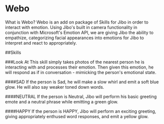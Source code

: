# Webo
What is Webo? Webo is an add on package of Skills for Jibo in order to interact with emotion. Using Jibo's built in camera functionality in conjunction with Microsoft's Emotion API, we are giving Jibo the ability to empathize, categorizing facial appearances into emotions for Jibo to interpret and react to appropriately. 

##Skills

###Look At
This skill simply takes photos of the nearest person he is interacting with and processes their emotion. Then given this emotion, he will respond as if in conversation - mimicking the person's emotional state. 

####SAD
If the person is Sad, he will make a slow whirl and emit a soft blue glow. He will also say weaker toned down words.

####NEUTRAL
If the person is Neutral, Jibo will perform his basic greeting emote and a neutral phrase while emitting a green glow.

####HAPPY
If the person is HAPPY, Jibo will perform an exciting greeting, giving appropriately enthused word responses, and emit a yellow glow.
